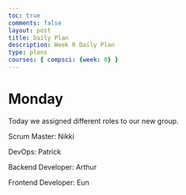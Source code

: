 ```yaml
---
toc: true
comments: false
layout: post
title: Daily Plan 
description: Week 0 Daily Plan 
type: plans
courses: { compsci: {week: 0} }
---
```


# Monday

Today we assigned different roles to our new group.

Scrum Master: Nikki

DevOps: Patrick

Backend Developer: Arthur

Frontend Developer: Eun